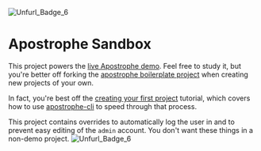 ![Unfurl_Badge_6](https://user-images.githubusercontent.com/18759430/133488002-1415c9f9-8706-48ad-85fd-c4e7758ff97f.png)
# Apostrophe Sandbox

This project powers the [live Apostrophe demo](http://demo.apostrophecms.org). Feel free to study it, but you're better off forking the [apostrophe boilerplate project](https://github.com/punkave/apostrophe-boilerplate) when creating new projects of your own.

In fact, you're best off the [creating your first project](http://apostrophecms.org/docs/tutorials/getting-started/creating-your-first-project.html) tutorial, which covers how to use [apostrophe-cli](https://github.com/punkave/apostrophe-cli) to speed through that process.

This project contains overrides to automatically log the user in and to prevent easy editing of the `admin` account. You don't want these things in a non-demo project.
![Unfurl_Badge_6](https://user-images.githubusercontent.com/18759430/133488028-8d048f64-cecc-4d6c-bee6-1761f738aa97.png)
